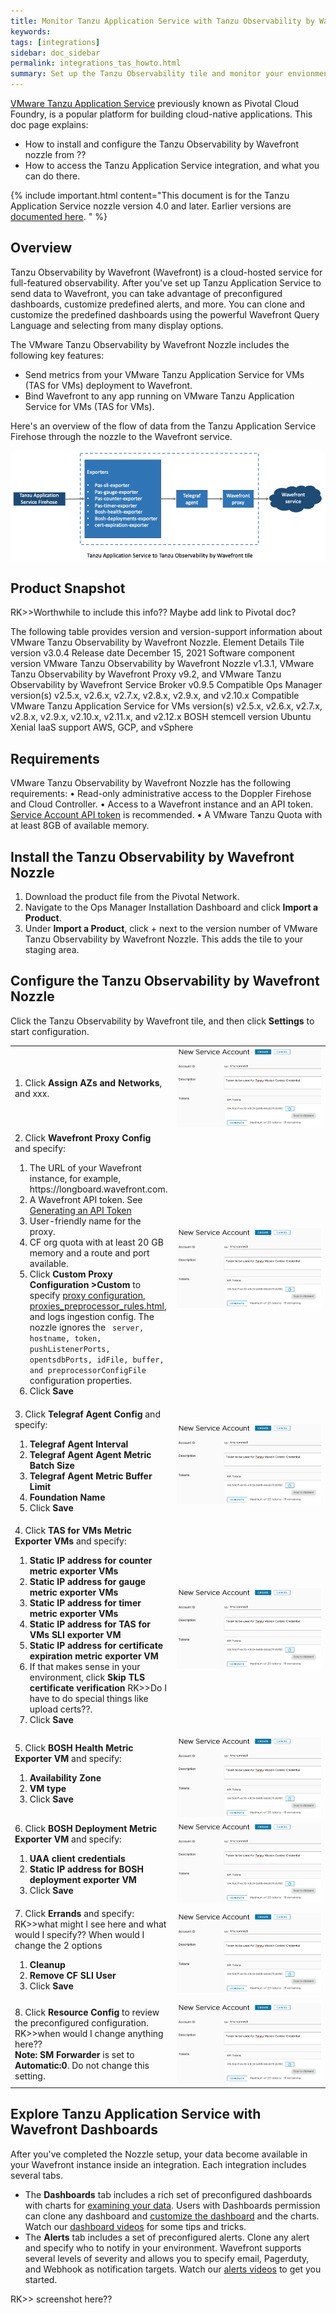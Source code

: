 ```yaml
---
title: Monitor Tanzu Application Service with Tanzu Observability by Wavefront
keywords:
tags: [integrations]
sidebar: doc_sidebar
permalink: integrations_tas_howto.html
summary: Set up the Tanzu Observability tile and monitor your envionment
---
```


[VMware Tanzu Application Service]() previously known as Pivotal Cloud Foundry, is a popular platform for building cloud-native applications. This doc page explains:
* How to install and configure the Tanzu Observability by Wavefront nozzle from  ??
* How to access the Tanzu Application Service integration, and what you can do there.

{% include important.html content="This document is for the Tanzu Application Service nozzle version 4.0 and later. Earlier versions are [documented here](https://docs.pivotal.io/wavefront-nozzle/3-x/). " %}

## Overview

Tanzu Observability by Wavefront (Wavefront) is a cloud-hosted service for full-featured observability. After you've set up Tanzu Application Service to send data to Wavefront, you can take advantage of preconfigured dashboards, customize predefined alerts, and more. You can clone and customize the predefined dashboards using the powerful Wavefront Query Language and selecting from many display options.

The VMware Tanzu Observability by Wavefront Nozzle includes the following key features:
* Send metrics from your VMware Tanzu Application Service for VMs (TAS for VMs) deployment to Wavefront.
* Bind Wavefront to any app running on VMware Tanzu Application Service for VMs (TAS for VMs).

Here's an overview of the flow of data from the Tanzu Application Service Firehose through the nozzle to the Wavefront service.

![TAS Firehose to Exporters like pas-sli-exporter, to Telegraf agent, to Wavefront proxy, to Wavefront service](images/tas-to.png)

## Product Snapshot

RK>>Worthwhile to include this info?? Maybe add link to Pivotal doc?

The following table provides version and version-support information about VMware Tanzu Observability by Wavefront Nozzle.
Element
Details
Tile version
v3.0.4
Release date
December 15, 2021
Software component version
VMware Tanzu Observability by Wavefront Nozzle v1.3.1, VMware Tanzu Observability by Wavefront Proxy v9.2, and VMware Tanzu Observability by Wavefront Service Broker v0.9.5
Compatible Ops Manager version(s)
v2.5.x, v2.6.x, v2.7.x, v2.8.x, v2.9.x, and v2.10.x
Compatible VMware Tanzu Application Service for VMs version(s)
v2.5.x, v2.6.x, v2.7.x, v2.8.x, v2.9.x, v2.10.x, v2.11.x, and v2.12.x
BOSH stemcell version
Ubuntu Xenial
IaaS support
AWS, GCP, and vSphere

## Requirements

VMware Tanzu Observability by Wavefront Nozzle has the following requirements:
	•	Read-only administrative access to the Doppler Firehose and Cloud Controller.
	•	Access to a Wavefront instance and an API token. [Service Account API token](wavefront_api.html#generating-an-api-token) is recommended.
	•	A VMware Tanzu Quota with at least 8GB of available memory.

## Install the Tanzu Observability by Wavefront Nozzle


1. Download the product file from the Pivotal Network.
2. Navigate to the Ops Manager Installation Dashboard and click **Import a Product**.
3. Under  **Import a Product**, click + next to the version number of VMware Tanzu Observability by Wavefront Nozzle. This adds the tile to your staging area.

## Configure the Tanzu Observability by Wavefront Nozzle

Click the Tanzu Observability by Wavefront tile, and then click **Settings** to start configuration.
<table style="width: 100%;">
<tbody>
   <tr>
   <td width="50%">1. Click <strong>Assign AZs and Networks</strong>, and xxx.
   </td>
   <td width="50%"><img src="/images/tmc_service_account_create.png" alt="Create service account dialog with name and description filled in."></td>
   </tr>
   <tr>
   <td width="50%">2. Click <strong>Wavefront Proxy Config</strong> and specify:
   <ol><li>The URL of your Wavefront instance, for example, https://longboard.wavefront.com.</li>
   <li>A Wavefront API token. See <a href="wavefront_api.html#generating-an-api-token">Generating an API Token</a></li>
   <li>User-friendly name for the proxy. </li>
   <li>CF org quota with at least 20 GB memory and a route and port available.</li>
   <li>Click <strong>Custom Proxy Configuration &gt;Custom</strong> to specify <a href="proxies_configuring.html">proxy configuration</a>, <a href="proxy preprocessor rules">proxies_preprocessor_rules.html</a>, and logs ingestion config.
<!---
   RK>>How do I set logs ingestion config?? is that for the proxy?? (points to https://docs.wavefront.com/integrations_log_data.html#configuring-the-wavefront-proxy-to-ingest-log-data) but who knows.)<br/>
--->
   The nozzle ignores the <code> server, hostname, token, pushListenerPorts, opentsdbPorts, idFile, buffer, and preprocessorConfigFile</code> configuration properties.
   </li>
   <li>Click <strong>Save</strong> </li>
   </ol>
   </td>
   <td width="50%"><img src="/images/tmc_service_account_create.png" alt="Create service account dialog with name and description filled in."></td>
   </tr>
   <tr>
   <td width="50%">3. Click <strong>Telegraf Agent Config</strong> and specify:
   <ol>
   <li><strong>Telegraf Agent Interval</strong>  </li>
   <li><strong>Telegraf Agent Agent Metric Batch Size</strong></li>
   <li><strong>Telegraf Agent Metric Buffer Limit</strong></li>
   <li><strong>Foundation Name</strong></li>
   <li>Click <strong>Save</strong></li>
   </ol>
   </td>
   <td width="50%"><img src="/images/tmc_service_account_create.png" alt="Create service account dialog with name and description filled in."></td>
   </tr>
   <tr>
   <td width="50%">4. Click <strong>TAS for VMs Metric Exporter VMs </strong> and specify:
   <ol>
   <li><strong>Static IP address for counter metric exporter VMs</strong>  </li>
   <li><strong>Static IP address for gauge metric exporter VMs</strong></li>
   <li><strong>Static IP address for timer metric exporter VMs</strong></li>
   <li><strong>Static IP address for TAS for VMs SLI exporter VM</strong></li>
   <li><strong>Static IP address for certificate expiration metric exporter VM</strong></li>
   <li>If that makes sense in your environment, click <strong>Skip TLS certificate verification</strong> RK>>Do I have to do special things like upload certs??. </li>
   <li>Click <strong>Save</strong></li>
   </ol>
   </td>
   <td width="50%"><img src="/images/tmc_service_account_create.png" alt="Create service account dialog with name and description filled in."></td>
   </tr>
   <tr>
   <td width="50%">5. Click <strong>BOSH Health Metric Exporter VM </strong> and specify:
   <ol>
   <li><strong>Availability Zone</strong>  </li>
   <li><strong>VM type</strong></li>
   <li>Click <strong>Save</strong></li>
   </ol>
   </td>
   <td width="50%"><img src="/images/tmc_service_account_create.png" alt="Create service account dialog with name and description filled in."></td>
   </tr>
   <tr>
   <td width="50%">6. Click <strong>BOSH Deployment Metric Exporter VM</strong> and specify:
   <ol>
   <li><strong>UAA client credentials</strong>  </li>
   <li><strong>Static IP address for BOSH deployment exporter VM</strong></li>
   <li>Click <strong>Save</strong></li>
   </ol>
   </td>
   <td width="50%"><img src="/images/tmc_service_account_create.png" alt="Create service account dialog with name and description filled in."></td>
   </tr>
   <tr>
   <td width="50%">7. Click <strong>Errands</strong> and specify: RK>>what might I see here and what would I specify?? When would I change the 2 options
   <ol>
   <li><strong>Cleanup</strong>  </li>
   <li><strong>Remove CF SLI User </strong></li>
   <li>Click <strong>Save</strong></li>
   </ol>
   </td>
   <td width="50%"><img src="/images/tmc_service_account_create.png" alt="Create service account dialog with name and description filled in."></td>
   </tr>
   <tr>
   <td width="50%">8. Click <strong>Resource Config</strong> to review the preconfigured configuration. RK>>when would I change anything here??
   <br/>
   <strong>Note: SM Forwarder</strong> is set to <strong>Automatic:0</strong>. Do not change this setting.
   </td>
   <td width="50%"><img src="/images/tmc_service_account_create.png" alt="Create service account dialog with name and description filled in."></td>
   </tr>
</tbody>
</table>

## Explore Tanzu Application Service with Wavefront Dashboards

After you've completed the Nozzle setup, your data become available in your Wavefront instance inside an integration. Each integration includes several tabs.
* The **Dashboards** tab includes a rich set of preconfigured dashboards with charts for [examining your data](ui_examine_data.html). Users with Dashboards permission can clone any dashboard and [customize the dashboard](ui_dashboards.html) and the charts. Watch our [dashboard videos](videos_dashboards_charts.html) for some tips and tricks.
* The **Alerts** tab includes a set of preconfigured alerts. Clone any alert and specify who to notify in your environment. Wavefront supports several levels of severity and allows you to specify email, Pagerduty, and Webhook as notification targets. Watch our [alerts videos](videos_alerts.html) to get you started.

RK>> screenshot here??
